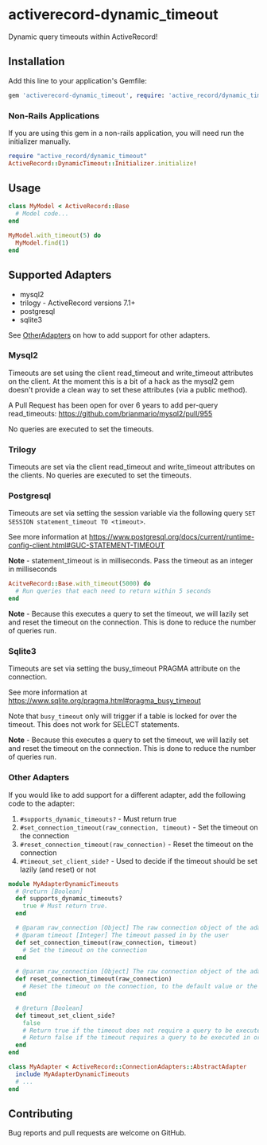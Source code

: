 # activerecord-dynamic_timeout
Dynamic query timeouts within ActiveRecord!

## Installation

Add this line to your application's Gemfile:
```ruby
gem 'activerecord-dynamic_timeout', require: 'active_record/dynamic_timeout/railtie'
```

### Non-Rails Applications
If you are using this gem in a non-rails application, you will need run the initializer manually.
```ruby
require "active_record/dynamic_timeout"
ActiveRecord::DynamicTimeout::Initializer.initialize!
```

## Usage
    
```ruby
class MyModel < ActiveRecord::Base
  # Model code...
end

MyModel.with_timeout(5) do
  MyModel.find(1)
end
```

## Supported Adapters
* mysql2
* trilogy - ActiveRecord versions 7.1+
* postgresql
* sqlite3

See [OtherAdapters](#other-adapters) on how to add support for other adapters.

### Mysql2
Timeouts are set using the client read_timeout and write_timeout attributes on the client. At the moment this is a bit of a hack as the mysql2 gem doesn't provide
a clean way to set these attributes (via a public method).

A Pull Request has been open for over 6 years to add per-query read_timeouts: https://github.com/brianmario/mysql2/pull/955

No queries are executed to set the timeouts.

### Trilogy
Timeouts are set via the client read_timeout and write_timeout attributes on the clients. No queries are executed to set the timeouts.

### Postgresql
Timeouts are set via setting the session variable via the following query `SET SESSION statement_timeout TO <timeout>`.

See more information at https://www.postgresql.org/docs/current/runtime-config-client.html#GUC-STATEMENT-TIMEOUT

**Note** - statement_timeout is in milliseconds. Pass the timeout as an integer in milliseconds
```ruby
AcitveRecord::Base.with_timeout(5000) do
  # Run queries that each need to return within 5 seconds
end
```
**Note** - Because this executes a query to set the timeout, we will lazily set and reset the timeout on the connection. This is done to reduce
the number of queries run.

### Sqlite3
Timeouts are set via setting the busy_timeout PRAGMA attribute on the connection.

See more information at https://www.sqlite.org/pragma.html#pragma_busy_timeout

Note that `busy_timeout` only will trigger if a table is locked for over the timeout. This does not work for SELECT statements.

**Note** - Because this executes a query to set the timeout, we will lazily set and reset the timeout on the connection. This is done to reduce
the number of queries run.

### Other Adapters
If you would like to add support for a different adapter, add the following code to the adapter:
1. `#supports_dynamic_timeouts?` - Must return true
2. `#set_connection_timeout(raw_connection, timeout)` - Set the timeout on the connection
3. `#reset_connection_timeout(raw_connection)` - Reset the timeout on the connection
4. `#timeout_set_client_side?` - Used to decide if the timeout should be set lazily (and reset) or not

```ruby
module MyAdapterDynamicTimeouts
  # @return [Boolean]
  def supports_dynamic_timeouts?
    true # Must return true.
  end

  # @param raw_connection [Object] The raw connection object of the adapter
  # @param timeout [Integer] The timeout passed in by the user
  def set_connection_timeout(raw_connection, timeout)
    # Set the timeout on the connection
  end

  # @param raw_connection [Object] The raw connection object of the adapter
  def reset_connection_timeout(raw_connection)
    # Reset the timeout on the connection, to the default value or the value set in the database configuration file.
  end

  # @return [Boolean]
  def timeout_set_client_side?
    false
    # Return true if the timeout does not require a query to be executed in order to set the timeout
    # Return false if the timeout requires a query to be executed in order to set the timeout. When false, the timeout will be set lazily, only when necessary.
  end
end

class MyAdapter < ActiveRecord::ConnectionAdapters::AbstractAdapter
  include MyAdapterDynamicTimeouts
  # ...
end
```

## Contributing
Bug reports and pull requests are welcome on GitHub.
